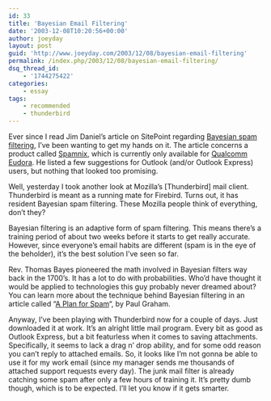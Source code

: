```yaml
---
id: 33
title: 'Bayesian Email Filtering'
date: '2003-12-08T10:20:56+00:00'
author: joeyday
layout: post
guid: 'http://www.joeyday.com/2003/12/08/bayesian-email-filtering'
permalink: /index.php/2003/12/08/bayesian-email-filtering/
dsq_thread_id:
    - '1744275422'
categories:
    - essay
tags:
    - recommended
    - thunderbird
---
```


Ever since I read Jim Daniel’s article on SitePoint regarding [Bayesian spam filtering](http://www.sitepoint.com/article/1255), I’ve been wanting to get my hands on it. The article concerns a product called [Spamnix](http://www.spamnix.com), which is currently only available for [Qualcomm Eudora](http://www.eudora.com). He listed a few suggestions for Outlook (and/or Outlook Express) users, but nothing that looked too promising.

Well, yesterday I took another look at Mozilla’s \[Thunderbird\] mail client. Thunderbird is meant as a running mate for Firebird. Turns out, it has resident Bayesian spam filtering. These Mozilla people think of everything, don’t they?

Bayesian filtering is an adaptive form of spam filtering. This means there’s a training period of about two weeks before it starts to get really accurate. However, since everyone’s email habits are different (spam is in the eye of the beholder), it’s the best solution I’ve seen so far.

Rev. Thomas Bayes pioneered the math involved in Bayesian filters way back in the 1700’s. It has a lot to do with probabilities. Who’d have thought it would be applied to technologies this guy probably never dreamed about? You can learn more about the technique behind Bayesian filtering in an article called “[A Plan for Spam](http://www.paulgraham.com/spam.html)“, by Paul Graham.

Anyway, I’ve been playing with Thunderbird now for a couple of days. Just downloaded it at work. It’s an alright little mail program. Every bit as good as Outlook Express, but a bit featurless when it comes to saving attachments. Specifically, it seems to lack a drag n’ drop ability, and for some odd reason you can’t reply to attached emails. So, it looks like I’m not gonna be able to use it for my work email (since my manager sends me thousands of attached support requests every day). The junk mail filter is already catching some spam after only a few hours of training it. It’s pretty dumb though, which is to be expected. I’ll let you know if it gets smarter.